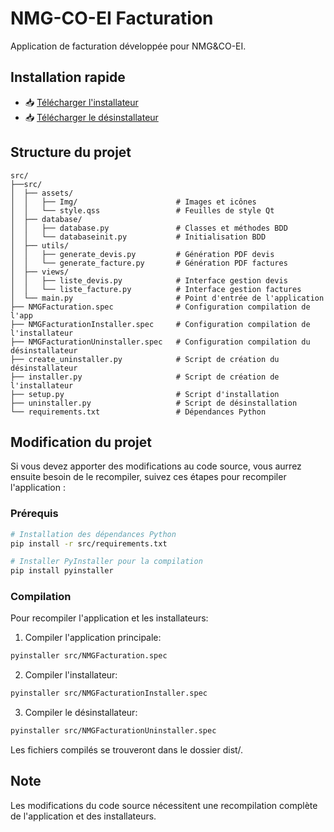 # NMG-CO-EI Facturation

Application de facturation développée pour NMG&CO-EI.

## Installation rapide
- 📥 [Télécharger l'installateur](https://github.com/Tobm18/NMG-CO-EI_facturation/raw/main/NMGFacturationInstaller.exe)
- 📥 [Télécharger le désinstallateur](https://github.com/Tobm18/NMG-CO-EI_facturation/raw/main/NMGFacturationUninstaller.exe)

## Structure du projet

```
src/ 
├──src/
│  ├── assets/                         
│  │   ├── Img/                      # Images et icônes 
│  │   └── style.qss                 # Feuilles de style Qt 
│  ├── database/                        
│  │   ├── database.py               # Classes et méthodes BDD 
│  │   └── databaseinit.py           # Initialisation BDD 
│  ├── utils/                            
│  │   ├── generate_devis.py         # Génération PDF devis 
│  │   └── generate_facture.py       # Génération PDF factures 
│  ├── views/                           
│  │   ├── liste_devis.py            # Interface gestion devis 
│  │   └── liste_facture.py          # Interface gestion factures 
│  └── main.py                       # Point d'entrée de l'application 
├── NMGFacturation.spec              # Configuration compilation de l'app 
├── NMGFacturationInstaller.spec     # Configuration compilation de l'installateur
├── NMGFacturationUninstaller.spec   # Configuration compilation du désinstallateur 
├── create_uninstaller.py            # Script de création du désinstallateur 
├── installer.py                     # Script de création de l'installateur 
├── setup.py                         # Script d'installation 
├── uninstaller.py                   # Script de désinstallation 
└── requirements.txt                 # Dépendances Python
```

## Modification du projet

Si vous devez apporter des modifications au code source, vous aurrez ensuite besoin de le recompiler, suivez ces étapes pour recompiler l'application :

### Prérequis

```bash
# Installation des dépendances Python
pip install -r src/requirements.txt

# Installer PyInstaller pour la compilation
pip install pyinstaller
```

### Compilation

Pour recompiler l'application et les installateurs:

1. Compiler l'application principale:

```bash
pyinstaller src/NMGFacturation.spec
```

2. Compiler l'installateur:

```bash
pyinstaller src/NMGFacturationInstaller.spec
```

3. Compiler le désinstallateur:

```bash
pyinstaller src/NMGFacturationUninstaller.spec
```

Les fichiers compilés se trouveront dans le dossier dist/.

## Note

Les modifications du code source nécessitent une recompilation complète de l'application et des installateurs.